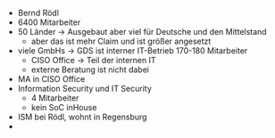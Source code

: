 - Bernd Rödl
- 6400 Mitarbeiter
- 50 Länder -> Ausgebaut aber viel für Deutsche und den Mittelstand
	- aber das ist mehr Claim und ist größer angesetzt
- viele GmbHs -> GDS ist interner IT-Betrieb 170-180 Mitarbeiter
	- CISO Office -> Teil der internen IT
	- externe Beratung ist nicht dabei
- MA in CISO Office
- Information Security und IT Security
	- 4 Mitarbeiter
	- kein SoC inHouse
- ISM bei Rödl, wohnt in Regensburg
- 